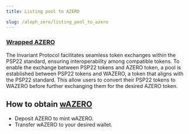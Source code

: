 ```yaml
---
title: Listing pool to AZERO

slug: /aleph_zero/listing_pool_to_azero
---
```



### [Wrapped AZERO](https://github.com/Cardinal-Cryptography/wAZERO)

The Invariant Protocol facilitates seamless token exchanges within the PSP22 standard, ensuring interoperability among compatible tokens.
To enable the exchange between PSP22 tokens and AZERO token, a pool is established between PSP22 tokens and WAZERO, a token that aligns with the PSP22 standard. This allow users to convert their PSP22 tokens to WAZERO before further exchanging them for the desired AZERO token.

## How to obtain [wAZERO](https://github.com/Cardinal-Cryptography/wAZERO)
- Deposit AZERO to mint wAZERO.
- Transfer wAZERO to your desired wallet.
